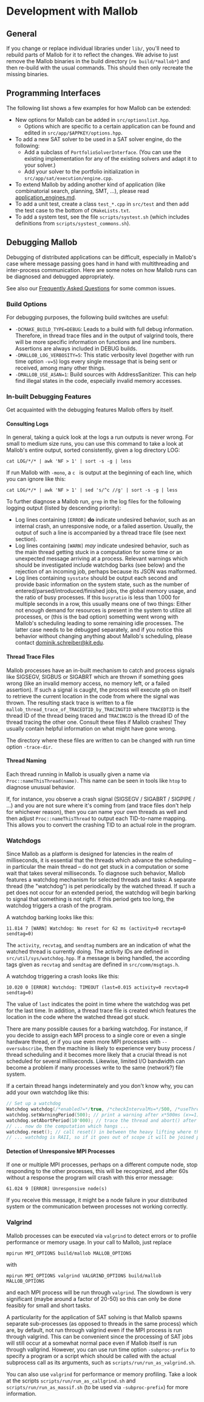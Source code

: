 
# Development with Mallob


## General

If you change or replace individual libraries under `lib/`, you'll need to rebuild parts of Mallob for it to reflect the changes.
We advise to just remove the Mallob binaries in the build directory (`rm build/*mallob*`) and then re-build with the usual commands.
This should then only recreate the missing binaries.


## Programming Interfaces

The following list shows a few examples for how Mallob can be extended:

* New options for Mallob can be added in `src/optionslist.hpp`.
    - Options which are specific to a certain application can be found and edited in `src/app/$APPKEY/options.hpp`.
* To add a new SAT solver to be used in a SAT solver engine, do the following:
    - Add a subclass of `PortfolioSolverInterface`. (You can use the existing implementation for any of the existing solvers and adapt it to your solver.)
    - Add your solver to the portfolio initialization in `src/app/sat/execution/engine.cpp`.
* To extend Mallob by adding another kind of application (like combinatorial search, planning, SMT, ...), please read [application_engines.md](application_engines.md).
* To add a unit test, create a class `test_*.cpp` in `src/test` and then add the test case to the bottom of `CMakeLists.txt`.
* To add a system test, see the file `scripts/systest.sh` (which includes definitions from `scripts/systest_commons.sh`).


## Debugging Mallob

Debugging of distributed applications can be difficult, especially in Mallob's case where message passing goes hand in hand with multithreading and inter-process communication. Here are some notes on how Mallob runs can be diagnosed and debugged appropriately.

See also our [Frequently Asked Questions](faq.md) for some common issues.

### Build Options

For debugging purposes, the following build switches are useful:

* `-DCMAKE_BUILD_TYPE=DEBUG`: Leads to a build with full debug information. Therefore, in thread trace files and in the output of valgrind tools, there will be more specific information on functions and line numbers. Assertions are always included in DEBUG builds.
* `-DMALLOB_LOG_VERBOSITY=5`: This static verbosity level (together with run time option `-v=5`) logs every single message that is being sent or received, among many other things.
* `-DMALLOB_USE_ASAN=1`: Build sources with AddressSanitizer. This can help find illegal states in the code, especially invalid memory accesses.

### In-built Debugging Features

Get acquainted with the debugging features Mallob offers by itself.

#### Consulting Logs

In general, taking a quick look at the logs a run outputs is never wrong. For small to medium size runs, you can use this command to take a look at Mallob's entire output, sorted consistently, given a log directory LOG:

    cat LOG/*/* | awk 'NF > 1' | sort -s -g | less

If run Mallob with `-mono`, a `c ` is output at the beginning of each line, which you can ignore like this:

    cat LOG/*/* | awk 'NF > 1' | sed 's/^c //g' | sort -s -g | less

To further diagnose a Mallob run, `grep` in the log files for the following logging output (listed by descending priority):

* Log lines containing `[ERROR]` **do** indicate undesired behavior, such as an internal crash, an unresponsive node, or a failed assertion. Usually, the output of such a line is accompanied by a thread trace file (see next section).
* Log lines containing `[WARN]` _may_ indicate undesired behavior, such as the main thread getting stuck in a computation for some time or an unexpected message arriving at a process. Relevant warnings which should be investigated include watchdog barks (see below) and the rejection of an incoming job, perhaps because its JSON was malformed.
* Log lines containing `sysstate` should be output each second and provide basic information on the system state, such as the number of entered/parsed/introduced/finished jobs, the global memory usage, and the ratio of busy processes. If this `busyratio` is less than 1.000 for multiple seconds in a row, this usually means one of two things: Either not enough demand for resources is present in the system to utilize all processes, or (this is the bad option) something went wrong with Mallob's scheduling leading to some remaining idle processes. The latter case needs to be debugged separately, and if you notice this behavior without changing anything about Mallob's scheduling, please contact <dominik.schreiber@kit.edu>.

#### Thread Trace Files

Mallob processes have an in-built mechanism to catch and process signals like SIGSEGV, SIGBUS or SIGABRT which are thrown if something goes wrong (like an invalid memory access, no memory left, or a failed assertion). If such a signal is caught, the process will execute `gdb` on itself to retrieve the current location in the code from where the signal was thrown. The resulting stack trace is written to a file `mallob_thread_trace_of_TRACEDTID_by_TRACINGTID` where `TRACEDTID` is the thread ID of the thread being traced and `TRACINGID` is the thread ID of the thread tracing the other one. Consult these files if Mallob crashes! They usually contain helpful information on what might have gone wrong.

The directory where these files are written to can be changed with run time option `-trace-dir`.

#### Thread Naming

Each thread running in Mallob is usually given a name via `Proc::nameThisThread(name)`. This name can be seen in tools like `htop` to diagnose unusual behavior.

If, for instance, you observe a crash signal (SIGSEGV / SIGABRT / SIGPIPE / ...) and you are not sure where it's coming from (and trace files don't help for whichever reason), then you can name your own threads as well and then adjust `Proc::nameThisThread` to output each TID-to-name mapping. This allows you to convert the crashing TID to an actual role in the program.

### Watchdogs

Since Mallob as a platform is designed for latencies in the realm of milliseconds, it is essential that the threads which advance the scheduling – in particular the main thread – do not get stuck in a computation or some wait that takes several milliseconds. To diagnose such behavior, Mallob features a watchdog mechanism for selected threads and tasks: A separate thread (the "watchdog") is pet periodically by the watched thread. If such a pet does not occur for an extended period, the watchdog will begin barking to signal that something is not right. If this period gets too long, the watchdog triggers a crash of the program. 

A watchdog barking looks like this:

    11.814 7 [WARN] Watchdog: No reset for 62 ms (activity=0 recvtag=0 sendtag=0)

The `activity`, `recvtag`, and `sendtag` numbers are an indication of what the watched thread is currently doing. The activity IDs are defined in `src/util/sys/watchdog.hpp`. If a message is being handled, the according tags given as `recvtag` and `sendtag` are defined in `src/comm/msgtags.h`.

A watchdog triggering a crash looks like this:

    10.020 0 [ERROR] Watchdog: TIMEOUT (last=0.015 activity=0 recvtag=0 sendtag=0)

The value of `last` indicates the point in time where the watchdog was pet for the last time. In addition, a thread trace file is created which features the location in the code where the watched thread got stuck.

There are many possible causes for a barking watchdog. For instance, if you decide to assign each MPI process to a single core or even a single hardware thread, or if you use even more MPI processes with ``--oversubscribe``, then the machine is likely to experience very busy process / thread scheduling and it becomes more likely that a crucial thread is not scheduled for several milliseconds. Likewise, limited I/O bandwidth can become a problem if many processes write to the same (network?) file system.

If a certain thread hangs indeterminately and you don't know why, you can add your own watchdog like this: 
```c++
// Set up a watchdog
Watchdog watchdog(/*enabled?=*/true, /*checkIntervalMs=*/500, /*useThreadPool=*/true);
watchdog.setWarningPeriod(500); // print a warning after x*500ms (x>=1) without reset()
watchdog.setAbortPeriod(10'000); // trace the thread and abort() after 10s
// ... now do the computation which hangs ...
watchdog.reset(); // call reset() in between the heavy lifting where the thread can hang
// ... watchdog is RAII, so if it goes out of scope it will be joined properly
```

#### Detection of Unresponsive MPI Processes

If one or multiple MPI processes, perhaps on a different compute node, stop responding to the other processes, this will be recognized, and after 60s without a response the program will crash with this error message:

    61.024 9 [ERROR] Unresponsive node(s)

If you receive this message, it might be a node failure in your distributed system or the communication between processes not working correctly.

### Valgrind

Mallob processes can be executed via `valgrind` to detect errors or to profile performance or memory usage. In your call to Mallob, just replace 

    mpirun MPI_OPTIONS build/mallob MALLOB_OPTIONS

with

    mpirun MPI_OPTIONS valgrind VALGRIND_OPTIONS build/mallob MALLOB_OPTIONS

and each MPI process will be run through `valgrind`. The slowdown is very significant (maybe around a factor of 20-50) so this can only be done feasibly for small and short tasks.

A particularity for the application of SAT solving is that Mallob spawns separate sub-processes (as opposed to threads in the same process) which are, by default, not run through valgrind even if the MPI process is run through valgrind. This can be convenient since the processing of SAT jobs will still occur at a somewhat normal pace even if Mallob itself is run through vallgrind. However, you can use run time option `-subproc-prefix` to specify a program or a script which should be called with the actual subprocess call as its arguments, such as `scripts/run/run_as_valgrind.sh`.

You can also use `valgrind` for performance or memory profiling. Take a look at the scripts `scripts/run/run_as_callgrind.sh` and `scripts/run/run_as_massif.sh` (to be used via `-subproc-prefix`) for more information.
